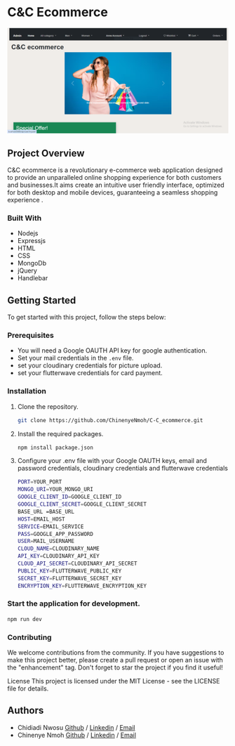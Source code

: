 # C&C Ecommerce

![Homepage](public\images\products\tempsnip.png)

## Project Overview

C&C ecommerce is a revolutionary e-commerce web application designed to provide an unparalleled online shopping experience for both customers and businesses.It aims create an intuitive user friendly interface, optimized for both desktop and mobile devices, guaranteeing a seamless shopping experience .

### Built With

- Nodejs
- Expressjs
- HTML
- CSS
- MongoDb
- jQuery
- Handlebar

## Getting Started

To get started with this project, follow the steps below:

### Prerequisites

- You will need a Google OAUTH API key for google authentication.
- Set your mail  credentials  in the `.env` file.
- set your cloudinary credentials for picture upload.
- set your flutterwave credentials for card payment.

### Installation

1. Clone the repository.
   ```sh
   git clone https://github.com/ChinenyeNmoh/C-C_ecommerce.git
   ```
2. Install the required packages.
	```sh
	npm install package.json
	```
3. Configure your .env file with your Google OAUTH keys, email and password credentials, cloudinary credentials and flutterwave credentials
	```sh
	PORT=YOUR_PORT 
    MONGO_URI=YOUR_MONGO_URI
    GOOGLE_CLIENT_ID=GOOGLE_CLIENT_ID
    GOOGLE_CLIENT_SECRET=GOOGLE_CLIENT_SECRET
    BASE_URL =BASE_URL
    HOST=EMAIL_HOST
    SERVICE=EMAIL_SERVICE
    PASS=GOOGLE_APP_PASSWORD
    USER=MAIL_USERNAME
    CLOUD_NAME=CLOUDINARY_NAME
    API_KEY=CLOUDINARY_API_KEY
    CLOUD_API_SECRET=CLOUDINARY_API_SECRET
    PUBLIC_KEY=FLUTTERWAVE_PUBLIC_KEY
    SECRET_KEY=FLUTTERWAVE_SECRET_KEY
    ENCRYPTION_KEY=FLUTTERWAVE_ENCRYPTION_KEY

	```
### Start the application for development.
   ```sh
   npm run dev
   ```

### Contributing
We welcome contributions from the community. If you have suggestions to make this project better, please create a pull request or open an issue with the "enhancement" tag. Don't forget to star the project if you find it useful!

License
This project is licensed under the MIT License - see the LICENSE file for details.

## Authors
- Chidiadi Nwosu [Github](https://github.com/chidiadi-emmanuel-nwosu/) / [Linkedin](https://chidiadi-nwosu) / [Email](chidiadi.emmanuel.nwosu@gmail.com) 
- Chinenye Nmoh [Github](https://github.com/ChinenyeNmoh/) / [Linkedin](https://www.linkedin.com/in/chinenye-nmoh-88479699/) / [Email](chinenyeumeaku@gmail.com) 


